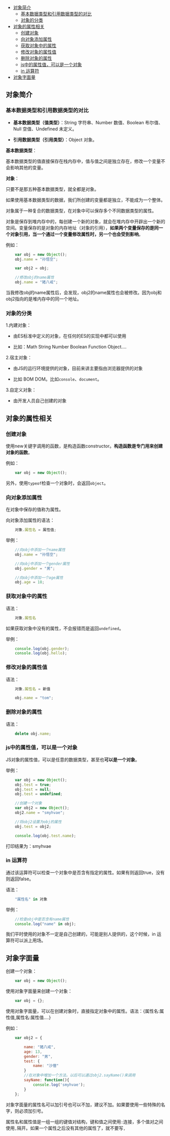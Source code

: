 <!-- MarkdownTOC -->

- [对象简介](#%E5%AF%B9%E8%B1%A1%E7%AE%80%E4%BB%8B)
    - [基本数据类型和引用数据类型的对比](#%E5%9F%BA%E6%9C%AC%E6%95%B0%E6%8D%AE%E7%B1%BB%E5%9E%8B%E5%92%8C%E5%BC%95%E7%94%A8%E6%95%B0%E6%8D%AE%E7%B1%BB%E5%9E%8B%E7%9A%84%E5%AF%B9%E6%AF%94)
    - [对象的分类](#%E5%AF%B9%E8%B1%A1%E7%9A%84%E5%88%86%E7%B1%BB)
- [对象的属性相关](#%E5%AF%B9%E8%B1%A1%E7%9A%84%E5%B1%9E%E6%80%A7%E7%9B%B8%E5%85%B3)
    - [创建对象](#%E5%88%9B%E5%BB%BA%E5%AF%B9%E8%B1%A1)
    - [向对象添加属性](#%E5%90%91%E5%AF%B9%E8%B1%A1%E6%B7%BB%E5%8A%A0%E5%B1%9E%E6%80%A7)
    - [获取对象中的属性](#%E8%8E%B7%E5%8F%96%E5%AF%B9%E8%B1%A1%E4%B8%AD%E7%9A%84%E5%B1%9E%E6%80%A7)
    - [修改对象的属性值](#%E4%BF%AE%E6%94%B9%E5%AF%B9%E8%B1%A1%E7%9A%84%E5%B1%9E%E6%80%A7%E5%80%BC)
    - [删除对象的属性](#%E5%88%A0%E9%99%A4%E5%AF%B9%E8%B1%A1%E7%9A%84%E5%B1%9E%E6%80%A7)
    - [js中的属性值，可以是一个对象](#js%E4%B8%AD%E7%9A%84%E5%B1%9E%E6%80%A7%E5%80%BC%EF%BC%8C%E5%8F%AF%E4%BB%A5%E6%98%AF%E4%B8%80%E4%B8%AA%E5%AF%B9%E8%B1%A1)
    - [in 运算符](#in-%E8%BF%90%E7%AE%97%E7%AC%A6)
- [对象字面量](#%E5%AF%B9%E8%B1%A1%E5%AD%97%E9%9D%A2%E9%87%8F)

<!-- /MarkdownTOC -->

<a id="%E5%AF%B9%E8%B1%A1%E7%AE%80%E4%BB%8B"></a>
## 对象简介

<a id="%E5%9F%BA%E6%9C%AC%E6%95%B0%E6%8D%AE%E7%B1%BB%E5%9E%8B%E5%92%8C%E5%BC%95%E7%94%A8%E6%95%B0%E6%8D%AE%E7%B1%BB%E5%9E%8B%E7%9A%84%E5%AF%B9%E6%AF%94"></a>
### 基本数据类型和引用数据类型的对比

- **基本数据类型（值类型）**：String 字符串、Number 数值、Boolean 布尔值、Null 空值、Undefined 未定义。

- **引用数据类型（引用类型）**：Object 对象。

**基本数据类型**：

基本数据类型的值直接保存在栈内存中，值与值之间是独立存在，修改一个变量不会影响其他的变量。

**对象**：

只要不是那五种基本数据类型，就全都是对象。

如果使用基本数据类型的数据，我们所创建的变量都是独立，不能成为一个整体。

对象属于一种复合的数据类型，在对象中可以保存多个不同数据类型的属性。

对象是保存到堆内存中的，每创建一个新的对象，就会在堆内存中开辟出一个新的空间。变量保存的是对象的内存地址（对象的引用），**如果两个变量保存的是同一个对象引用，当一个通过一个变量修改属性时，另一个也会受到影响**。

例如：

```javascript
	var obj = new Object();
	obj.name = "孙悟空";

	var obj2 = obj;

	//修改obj的name属性
	obj.name = "猪八戒";
```

当我修改obj的name属性后，会发现，obj2的name属性也会被修改。因为obj和obj2指向的是堆内存中的同一个地址。

<a id="%E5%AF%B9%E8%B1%A1%E7%9A%84%E5%88%86%E7%B1%BB"></a>
### 对象的分类

1.内建对象：

- 由ES标准中定义的对象，在任何的ES的实现中都可以使用

- 比如：Math String Number Boolean Function Object....

2.宿主对象：

- 由JS的运行环境提供的对象，目前来讲主要指由浏览器提供的对象

- 比如 BOM DOM。比如`console`、`document`。

3.自定义对象：

- 由开发人员自己创建的对象

<a id="%E5%AF%B9%E8%B1%A1%E7%9A%84%E5%B1%9E%E6%80%A7%E7%9B%B8%E5%85%B3"></a>
## 对象的属性相关

<a id="%E5%88%9B%E5%BB%BA%E5%AF%B9%E8%B1%A1"></a>
### 创建对象

使用new关键字调用的函数，是构造函数constructor。**构造函数是专门用来创建对象的函数**。

例如：

```javascript
	var obj = new Object();
```

另外，使用`typeof`检查一个对象时，会返回`object`。

<a id="%E5%90%91%E5%AF%B9%E8%B1%A1%E6%B7%BB%E5%8A%A0%E5%B1%9E%E6%80%A7"></a>
### 向对象添加属性

在对象中保存的值称为属性。

向对象添加属性的语法：

```javascript
	对象.属性名 = 属性值;
```

举例：

```javascript
	//向obj中添加一个name属性
	obj.name = "孙悟空";

	//向obj中添加一个gender属性
	obj.gender = "男";

	//向obj中添加一个age属性
	obj.age = 18;
```

<a id="%E8%8E%B7%E5%8F%96%E5%AF%B9%E8%B1%A1%E4%B8%AD%E7%9A%84%E5%B1%9E%E6%80%A7"></a>
### 获取对象中的属性

语法：

```javascript
	对象.属性名
```

如果获取对象中没有的属性，不会报错而是返回`undefined`。

举例：


```javascript
	console.log(obj.gender);
	console.log(obj.hello);
```

<a id="%E4%BF%AE%E6%94%B9%E5%AF%B9%E8%B1%A1%E7%9A%84%E5%B1%9E%E6%80%A7%E5%80%BC"></a>
### 修改对象的属性值

语法：

```javascript
	对象.属性名 = 新值
```


```javascript
	obj.name = "tom";
```



<a id="%E5%88%A0%E9%99%A4%E5%AF%B9%E8%B1%A1%E7%9A%84%E5%B1%9E%E6%80%A7"></a>
### 删除对象的属性

语法：

```javascript
	delete obj.name;
```


<a id="js%E4%B8%AD%E7%9A%84%E5%B1%9E%E6%80%A7%E5%80%BC%EF%BC%8C%E5%8F%AF%E4%BB%A5%E6%98%AF%E4%B8%80%E4%B8%AA%E5%AF%B9%E8%B1%A1"></a>
### js中的属性值，可以是一个对象

JS对象的属性值，可以是任意的数据类型，甚至也**可以是一个对象**。

举例：

```javascript
    var obj = new Object();
    obj.test = true;
    obj.test = null;
    obj.test = undefined;

    //创建一个对象
    var obj2 = new Object();
    obj2.name = "smyhvae";

    //将obj2设置为obj的属性
    obj.test = obj2;

    console.log(obj.test.name);
```

打印结果为：smyhvae




<a id="in-%E8%BF%90%E7%AE%97%E7%AC%A6"></a>
### in 运算符

通过该运算符可以检查一个对象中是否含有指定的属性。如果有则返回true，没有则返回false。

语法：

```javascript
	"属性名" in 对象
```

举例：

```javascript
	//检查obj中是否含有name属性
	console.log("name" in obj);
```


我们平时使用的对象不一定是自己创建的，可能是别人提供的，这个时候，in 运算符可以派上用场。

<a id="%E5%AF%B9%E8%B1%A1%E5%AD%97%E9%9D%A2%E9%87%8F"></a>
## 对象字面量

创建一个对象：

```javascript
	var obj = new Object();
```

使用对象字面量来创建一个对象：

```javascript
	var obj = {};
```


使用对象字面量，可以在创建对象时，直接指定对象中的属性。语法：{属性名:属性值,属性名:属性值....}

例如：

```javascript
	var obj2 = {

		name: "猪八戒",
		age: 13,
		gender: "男",
		test: {
			name: "沙僧"
		}
		//在对象中增加一个方法。以后可以通过obj2.sayName()来调用
		sayName: function(){
			console.log('smyhvae');
		}
	};
```


对象字面量的属性名可以加引号也可以不加，建议不加。如果要使用一些特殊的名字，则必须加引号。

属性名和属性值是一组一组的键值对结构，键和值之间使用`:`连接，多个值对之间使用`,`隔开。如果一个属性之后没有其他的属性了，就不要写`,`



